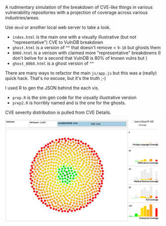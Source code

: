 A rudimentary simulation of the breakdown of CVE-like things in various vulnerability repositories with a projection of coverage across various industries/areas.

Use `devd` or another local web server to take a look.

- `index.html` is the main one with a visually illustrative (but not "representative") CVE to VulnDB breakdown
- `ghost.html` is a version of ^^ that doesn't remove < `9-10` but ghosts them
- `8060.html` is a verison with claimed more "representative" breakdowns (I don't belive for a second that VulnDB is 80% of known vulns but )
- `ghost_8060.html` is a ghost version of ^^

There are many ways to refactor the main `js/app.js` but this was a (really) quick hack. That's no excuse, but it's the truth ;-)

I used R to gen the JSON behind the each vis.

- `prep.R` is the sim gen code for the visually illustrative version
- `prep2.R` is horribly named and is the one for the ghosts.

CVE severity distribution is pulled from CVE Details.

![](sim.png)
